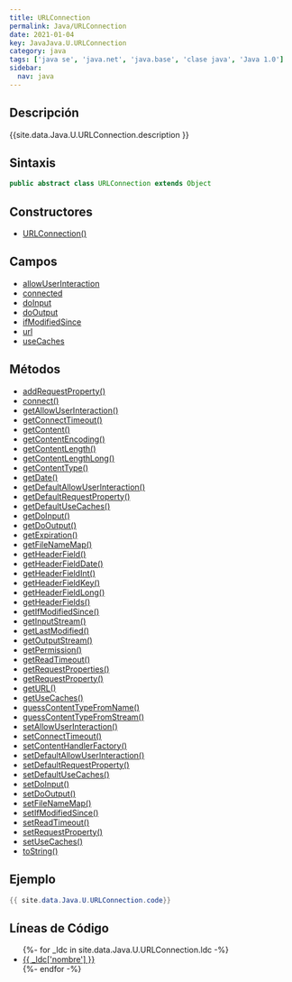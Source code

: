 ```yaml
---
title: URLConnection
permalink: Java/URLConnection
date: 2021-01-04
key: JavaJava.U.URLConnection
category: java
tags: ['java se', 'java.net', 'java.base', 'clase java', 'Java 1.0']
sidebar: 
  nav: java
---
```


## Descripción
{{site.data.Java.U.URLConnection.description }}

## Sintaxis
~~~java
public abstract class URLConnection extends Object
~~~

## Constructores
* [URLConnection()](/Java/URLConnection/URLConnection/)

## Campos
* [allowUserInteraction](/Java/URLConnection/allowUserInteraction)
* [connected](/Java/URLConnection/connected)
* [doInput](/Java/URLConnection/doInput)
* [doOutput](/Java/URLConnection/doOutput)
* [ifModifiedSince](/Java/URLConnection/ifModifiedSince)
* [url](/Java/URLConnection/url)
* [useCaches](/Java/URLConnection/useCaches)

## Métodos
* [addRequestProperty()](/Java/URLConnection/addRequestProperty)
* [connect()](/Java/URLConnection/connect)
* [getAllowUserInteraction()](/Java/URLConnection/getAllowUserInteraction)
* [getConnectTimeout()](/Java/URLConnection/getConnectTimeout)
* [getContent()](/Java/URLConnection/getContent)
* [getContentEncoding()](/Java/URLConnection/getContentEncoding)
* [getContentLength()](/Java/URLConnection/getContentLength)
* [getContentLengthLong()](/Java/URLConnection/getContentLengthLong)
* [getContentType()](/Java/URLConnection/getContentType)
* [getDate()](/Java/URLConnection/getDate)
* [getDefaultAllowUserInteraction()](/Java/URLConnection/getDefaultAllowUserInteraction)
* [getDefaultRequestProperty()](/Java/URLConnection/getDefaultRequestProperty)
* [getDefaultUseCaches()](/Java/URLConnection/getDefaultUseCaches)
* [getDoInput()](/Java/URLConnection/getDoInput)
* [getDoOutput()](/Java/URLConnection/getDoOutput)
* [getExpiration()](/Java/URLConnection/getExpiration)
* [getFileNameMap()](/Java/URLConnection/getFileNameMap)
* [getHeaderField()](/Java/URLConnection/getHeaderField)
* [getHeaderFieldDate()](/Java/URLConnection/getHeaderFieldDate)
* [getHeaderFieldInt()](/Java/URLConnection/getHeaderFieldInt)
* [getHeaderFieldKey()](/Java/URLConnection/getHeaderFieldKey)
* [getHeaderFieldLong()](/Java/URLConnection/getHeaderFieldLong)
* [getHeaderFields()](/Java/URLConnection/getHeaderFields)
* [getIfModifiedSince()](/Java/URLConnection/getIfModifiedSince)
* [getInputStream()](/Java/URLConnection/getInputStream)
* [getLastModified()](/Java/URLConnection/getLastModified)
* [getOutputStream()](/Java/URLConnection/getOutputStream)
* [getPermission()](/Java/URLConnection/getPermission)
* [getReadTimeout()](/Java/URLConnection/getReadTimeout)
* [getRequestProperties()](/Java/URLConnection/getRequestProperties)
* [getRequestProperty()](/Java/URLConnection/getRequestProperty)
* [getURL()](/Java/URLConnection/getURL)
* [getUseCaches()](/Java/URLConnection/getUseCaches)
* [guessContentTypeFromName()](/Java/URLConnection/guessContentTypeFromName)
* [guessContentTypeFromStream()](/Java/URLConnection/guessContentTypeFromStream)
* [setAllowUserInteraction()](/Java/URLConnection/setAllowUserInteraction)
* [setConnectTimeout()](/Java/URLConnection/setConnectTimeout)
* [setContentHandlerFactory()](/Java/URLConnection/setContentHandlerFactory)
* [setDefaultAllowUserInteraction()](/Java/URLConnection/setDefaultAllowUserInteraction)
* [setDefaultRequestProperty()](/Java/URLConnection/setDefaultRequestProperty)
* [setDefaultUseCaches()](/Java/URLConnection/setDefaultUseCaches)
* [setDoInput()](/Java/URLConnection/setDoInput)
* [setDoOutput()](/Java/URLConnection/setDoOutput)
* [setFileNameMap()](/Java/URLConnection/setFileNameMap)
* [setIfModifiedSince()](/Java/URLConnection/setIfModifiedSince)
* [setReadTimeout()](/Java/URLConnection/setReadTimeout)
* [setRequestProperty()](/Java/URLConnection/setRequestProperty)
* [setUseCaches()](/Java/URLConnection/setUseCaches)
* [toString()](/Java/URLConnection/toString)

## Ejemplo
~~~java
{{ site.data.Java.U.URLConnection.code}}
~~~

## Líneas de Código
<ul>
{%- for _ldc in site.data.Java.U.URLConnection.ldc -%}
   <li>
       <a href="{{_ldc['url'] }}">{{ _ldc['nombre'] }}</a>
   </li>
{%- endfor -%}
</ul>
